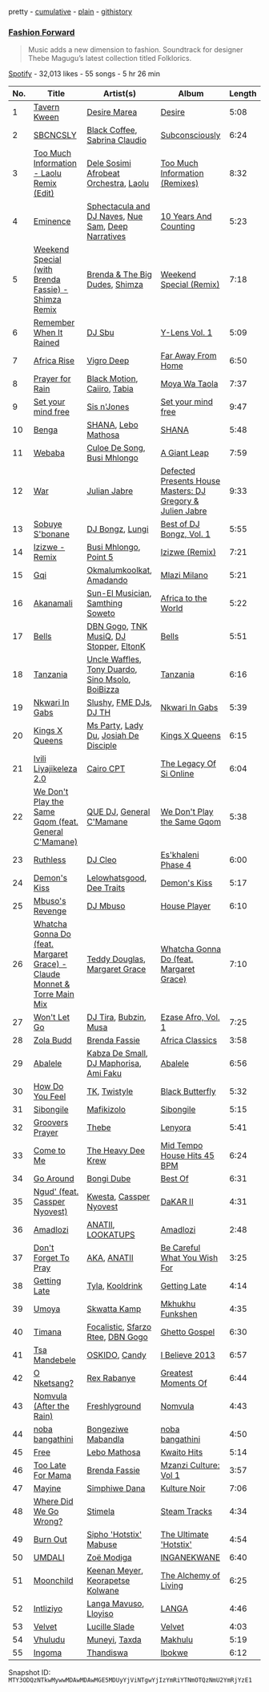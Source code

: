 pretty - [cumulative](/playlists/cumulative/37i9dQZF1DWWvGEj20FfCp.md) - [plain](/playlists/plain/37i9dQZF1DWWvGEj20FfCp) - [githistory](https://github.githistory.xyz/mackorone/spotify-playlist-archive/blob/main/playlists/plain/37i9dQZF1DWWvGEj20FfCp)

### [Fashion Forward](https://open.spotify.com/playlist/37i9dQZF1DWWvGEj20FfCp)

> Music adds a new dimension to fashion\. Soundtrack for designer Thebe Magugu’s latest collection titled Folklorics.

[Spotify](https://open.spotify.com/user/spotify) - 32,013 likes - 55 songs - 5 hr 26 min

| No. | Title | Artist(s) | Album | Length |
|---|---|---|---|---|
| 1 | [Tavern Kween](https://open.spotify.com/track/7h62eL1f1ujScn9lvQ0rH9) | [Desire Marea](https://open.spotify.com/artist/7xfBWpNiwO2yteiY68OB6C) | [Desire](https://open.spotify.com/album/025L0VtAaySW1AwMJOq4b2) | 5:08 |
| 2 | [SBCNCSLY](https://open.spotify.com/track/3Qsqq0NBv10dbyz9NR10ag) | [Black Coffee](https://open.spotify.com/artist/6wMr4zKPrrR0UVz08WtUWc), [Sabrina Claudio](https://open.spotify.com/artist/30DhU7BDmF4PH0JVhu8ZRg) | [Subconsciously](https://open.spotify.com/album/5zIPpR6ufwhSM0RV1wcrhw) | 6:24 |
| 3 | [Too Much Information \- Laolu Remix \(Edit\)](https://open.spotify.com/track/1mHdnrcPMlhwFqMrsS9Kbx) | [Dele Sosimi Afrobeat Orchestra](https://open.spotify.com/artist/6QqfKF0FAhEq6AIKLpDkSb), [Laolu](https://open.spotify.com/artist/53PSeUFq8tMZc0zdd1oUTG) | [Too Much Information \(Remixes\)](https://open.spotify.com/album/4VAJVub0Ft9gCJmODhwThV) | 8:32 |
| 4 | [Eminence](https://open.spotify.com/track/32wfVxSMjJaxduYzhwr49C) | [Sphectacula and DJ Naves](https://open.spotify.com/artist/7yHWqKzRw7VR7zU5e3nIZx), [Nue Sam](https://open.spotify.com/artist/4AVp2MSj1kOsgBDqTCCLra), [Deep Narratives](https://open.spotify.com/artist/0H929hRKMr7lbGcVOx4Q4c) | [10 Years And Counting](https://open.spotify.com/album/0DPl2ct3y1pdUemb4gIa9z) | 5:23 |
| 5 | [Weekend Special \(with Brenda Fassie\) \- Shimza Remix](https://open.spotify.com/track/2B9yUJoXsGuKE7em8gpem1) | [Brenda & The Big Dudes](https://open.spotify.com/artist/3PGhsvfwxsjXsQw2swnopZ), [Shimza](https://open.spotify.com/artist/0WHbjg8hVel1R9kq5794HX) | [Weekend Special \(Remix\)](https://open.spotify.com/album/2L56zpLA8sv3UCDDnKR3U5) | 7:18 |
| 6 | [Remember When It Rained](https://open.spotify.com/track/3ew5AMfjHy1b7knOFmmXtM) | [DJ Sbu](https://open.spotify.com/artist/0oQeiwynBX5yOvysGJBYSq) | [Y\-Lens Vol\. 1](https://open.spotify.com/album/14CkRt7lGVIkP9rtvDcnYK) | 5:09 |
| 7 | [Africa Rise](https://open.spotify.com/track/1EBKDi7F2eOXdnlemJteaY) | [Vigro Deep](https://open.spotify.com/artist/2mF7ygWz9oyJ3L6ZPWlZVH) | [Far Away From Home](https://open.spotify.com/album/1mhvj8JNl8A9L2C413NDna) | 6:50 |
| 8 | [Prayer for Rain](https://open.spotify.com/track/3fQaQ80aDL1pgtU99jZCS4) | [Black Motion](https://open.spotify.com/artist/4x6n41nYGT6O61pSfgW4z7), [Caiiro](https://open.spotify.com/artist/0fs9otT9TtwXUOcFXZomZY), [Tabia](https://open.spotify.com/artist/3fvAIzLvQim7Bas6O8FCK8) | [Moya Wa Taola](https://open.spotify.com/album/4OAWp8cNsUVwN6qQ7TJOl1) | 7:37 |
| 9 | [Set your mind free](https://open.spotify.com/track/1BVT2aKUrKkdOvH9QHzGtp) | [Sis n'Jones](https://open.spotify.com/artist/5qqYN17ygVzGcE0RuQcdGQ) | [Set your mind free](https://open.spotify.com/album/5njRRQYsNnlkRglgWNDb5s) | 9:47 |
| 10 | [Benga](https://open.spotify.com/track/1M3Uowxaph3SR60u8GejAn) | [SHANA](https://open.spotify.com/artist/6DbY4WZbX5HNke3cv2ozJf), [Lebo Mathosa](https://open.spotify.com/artist/1Ml1ICUucZgJMx8Y4t9aJo) | [SHANA](https://open.spotify.com/album/6IABQZM2IgLMRrDNFhSelH) | 5:48 |
| 11 | [Webaba](https://open.spotify.com/track/3s6zqHAMoDOhvKHFkhIGWv) | [Culoe De Song](https://open.spotify.com/artist/69vFBZxQu4TQ4ZDOI9L6KR), [Busi Mhlongo](https://open.spotify.com/artist/4QlgeNz8Uf8xF0f0LNjCbf) | [A Giant Leap](https://open.spotify.com/album/7tW1BJ8y68w0tgXLdCJwXa) | 7:59 |
| 12 | [War](https://open.spotify.com/track/6KS9CuaTgn6pivdfzIdsS4) | [Julian Jabre](https://open.spotify.com/artist/4BoHXKU721zl5a8SEvV4lr) | [Defected Presents House Masters: DJ Gregory & Julien Jabre](https://open.spotify.com/album/2gn3OHZyw0fShGuhs4cYcr) | 9:33 |
| 13 | [Sobuye S'bonane](https://open.spotify.com/track/6Cy8ntT6o6IIUcdEBiydUq) | [DJ Bongz](https://open.spotify.com/artist/7KtERSZgIOlhbYDop9Ra0F), [Lungi](https://open.spotify.com/artist/0bfDbd5ZdmAhX5sAtzUl3I) | [Best of DJ Bongz, Vol\. 1](https://open.spotify.com/album/0mcfKi5RkrrFXslOlS5N6R) | 5:55 |
| 14 | [Izizwe \- Remix](https://open.spotify.com/track/3Oc8kM431qcqOtdqfbHRdv) | [Busi Mhlongo](https://open.spotify.com/artist/4QlgeNz8Uf8xF0f0LNjCbf), [Point 5](https://open.spotify.com/artist/2fcYxRY7xdoe6hMfUWDc5c) | [Izizwe \(Remix\)](https://open.spotify.com/album/0dTJdIfURoh9P3bno7Oqb3) | 7:21 |
| 15 | [Gqi](https://open.spotify.com/track/4u3rf2rX7VzWLBb6BUQCay) | [Okmalumkoolkat](https://open.spotify.com/artist/0CaeXDVwH52TDLA0GLRo4f), [Amadando](https://open.spotify.com/artist/4Sgx7QGaewGTZHPNOi8VWJ) | [Mlazi Milano](https://open.spotify.com/album/4HWijt1wF54JNAkpoARBLU) | 5:21 |
| 16 | [Akanamali](https://open.spotify.com/track/0gKL5HGvDcDwSbfFO2Rmaw) | [Sun\-El Musician](https://open.spotify.com/artist/0W8WpLB5WoXLgiA193LXk6), [Samthing Soweto](https://open.spotify.com/artist/6HwxMgE895sejjGFin9Gvm) | [Africa to the World](https://open.spotify.com/album/2kwSoxZIESwNMdTQ5NwQ2d) | 5:22 |
| 17 | [Bells](https://open.spotify.com/track/7c5rKCDYYbyBsLlJ00NgCD) | [DBN Gogo](https://open.spotify.com/artist/3Oa0mJQWQrUOqJ8fcLuu7l), [TNK MusiQ](https://open.spotify.com/artist/2oA819q93vu53ZDkCJYdbN), [DJ Stopper](https://open.spotify.com/artist/36KSzfIAH1QPHtgxgCNAs8), [EltonK](https://open.spotify.com/artist/10pVHSoimTxm86twXjuEkG) | [Bells](https://open.spotify.com/album/5fb9nAydl4x1Orhsrd4622) | 5:51 |
| 18 | [Tanzania](https://open.spotify.com/track/5z6oqX6l6kTSPB9gSRnLzE) | [Uncle Waffles](https://open.spotify.com/artist/68McnNC9twEtiynOAJRRgZ), [Tony Duardo](https://open.spotify.com/artist/6qF0eiWwQF073J1MuVFs5z), [Sino Msolo](https://open.spotify.com/artist/5zvuXUYTvZczhbPG9HZRYI), [BoiBizza](https://open.spotify.com/artist/1eEtFWkyKW60yUyVwvAeuR) | [Tanzania](https://open.spotify.com/album/3line3IHxaBqcjloHs4ZKN) | 6:16 |
| 19 | [Nkwari In Gabs](https://open.spotify.com/track/1lTFliUGEVQoMHt4u7Dnoe) | [Slushy](https://open.spotify.com/artist/3fmfbwax8xsHstSaLg6CuR), [FME DJs](https://open.spotify.com/artist/7L20ld71ORVperxstbMrMc), [DJ TH](https://open.spotify.com/artist/3WJC1gva7crWkfNFWhr546) | [Nkwari In Gabs](https://open.spotify.com/album/7d5xd499FMhyxWhGjCKQ8Q) | 5:39 |
| 20 | [Kings X Queens](https://open.spotify.com/track/19nOecmM8J8I2K1EGoAdOm) | [Ms Party](https://open.spotify.com/artist/3Ji9JZbTXJBkSjc3Vms9OJ), [Lady Du](https://open.spotify.com/artist/1eQJUHJRurFXGd3j8i8W4x), [Josiah De Disciple](https://open.spotify.com/artist/0Es1TBdBiQPIdwQWLJelte) | [Kings X Queens](https://open.spotify.com/album/2oorUC3H7YUVEcrS7hIiKy) | 6:15 |
| 21 | [Ivili Liyajikeleza 2.0](https://open.spotify.com/track/4ECmUMEaE2fKLpRmtSRNKe) | [Cairo CPT](https://open.spotify.com/artist/5ZU2z8HnE8qlUdBpUoCkMr) | [The Legacy Of Si Online](https://open.spotify.com/album/0Z63RB2AVSojwmCz29x24d) | 6:04 |
| 22 | [We Don't Play the Same Gqom \(feat\. General C'Mamane\)](https://open.spotify.com/track/3LWjYkDV9pbsiqd6dqwzjt) | [QUE DJ](https://open.spotify.com/artist/6ZKszbUwWSNSc0VydBBAka), [General C'Mamane](https://open.spotify.com/artist/3EJuq3QjLiJfFc3SaTaN9g) | [We Don't Play the Same Gqom](https://open.spotify.com/album/1VHMaDdvCCPEGKwn390pz3) | 5:38 |
| 23 | [Ruthless](https://open.spotify.com/track/17A2APhjmx6LhrIlZ2akFX) | [DJ Cleo](https://open.spotify.com/artist/25DGxfawvVBrqZNBzWQj9y) | [Es'khaleni Phase 4](https://open.spotify.com/album/6OUEUzjRmkrMjbpq2TK4Hr) | 6:00 |
| 24 | [Demon's Kiss](https://open.spotify.com/track/110Tyh7NIgA2SSR2gqG5v5) | [Lelowhatsgood](https://open.spotify.com/artist/3G1GDW2fFw536QyuZODfch), [Dee Traits](https://open.spotify.com/artist/78WiGrXy247kAziQ7GATKv) | [Demon's Kiss](https://open.spotify.com/album/1zALwinBKIlQeJPbz39krA) | 5:17 |
| 25 | [Mbuso's Revenge](https://open.spotify.com/track/4ZZ3OWpdPxsX5aBlLPz6B2) | [DJ Mbuso](https://open.spotify.com/artist/6SYbxrGWWJybDiZx1aqOb3) | [House Player](https://open.spotify.com/album/2CbZUpkxIDvJMyPy2JDSr6) | 6:10 |
| 26 | [Whatcha Gonna Do \(feat\. Margaret Grace\) \- Claude Monnet & Torre Main Mix](https://open.spotify.com/track/2pniCMBiLEzkSGCqjZ7Keo) | [Teddy Douglas](https://open.spotify.com/artist/35UGEVPSCcrS0sdLjALMBj), [Margaret Grace](https://open.spotify.com/artist/4SDHIcfali559dalsWQCvY) | [Whatcha Gonna Do \(feat\. Margaret Grace\)](https://open.spotify.com/album/4i7QykFggrPbSwJk4jVhb7) | 7:10 |
| 27 | [Won't Let Go](https://open.spotify.com/track/26qAO4zfxZlLY5OnlgBbAA) | [DJ Tira](https://open.spotify.com/artist/4FC2wXrDWr5lLCZeAUgfVn), [Bubzin](https://open.spotify.com/artist/5FvjCa6QxgX9ABFB7zpgsy), [Musa](https://open.spotify.com/artist/0m7qCjrM89QKTGRxvf6xdB) | [Ezase Afro, Vol\. 1](https://open.spotify.com/album/6YGc62wkylTNCDMCFVkHbv) | 7:25 |
| 28 | [Zola Budd](https://open.spotify.com/track/0qwOrPWqch7GVwMIlzjsgN) | [Brenda Fassie](https://open.spotify.com/artist/07Pw9XQo0hIwtKRrBwo0Rl) | [Africa Classics](https://open.spotify.com/album/6yN2MuXTbbHU0Xh5mk5aWK) | 3:58 |
| 29 | [Abalele](https://open.spotify.com/track/2qxgejJTaZIHNSHDD22Uhl) | [Kabza De Small](https://open.spotify.com/artist/1bNjWBFWsAAzZSR59lRdpR), [DJ Maphorisa](https://open.spotify.com/artist/0mMqD2uqwvCjFvlzo6ayGi), [Ami Faku](https://open.spotify.com/artist/3flcjKgRCeBVZTR8n8iShE) | [Abalele](https://open.spotify.com/album/59lFnkd1eVH8wl0cAXAPoz) | 6:56 |
| 30 | [How Do You Feel](https://open.spotify.com/track/0soaSKPYTNELjNls5uITsQ) | [TK](https://open.spotify.com/artist/7GkLffiNibtscyTkTKltfn), [Twistyle](https://open.spotify.com/artist/0Fw2dHHE9LPJtxHNGNV3c9) | [Black Butterfly](https://open.spotify.com/album/1rYF1dXKuv9N82udulYXFd) | 5:32 |
| 31 | [Sibongile](https://open.spotify.com/track/6Km1obLAyapxOYbAqeRE0Q) | [Mafikizolo](https://open.spotify.com/artist/04Hrgux8cIaNJKUAX7WwJN) | [Sibongile](https://open.spotify.com/album/4RrSUmTqVB1mhabRH4KPGY) | 5:15 |
| 32 | [Groovers Prayer](https://open.spotify.com/track/7qkpkpKOCr6vIuJrLbtBzT) | [Thebe](https://open.spotify.com/artist/1aAwAVypEAUVCgMy67bprS) | [Lenyora](https://open.spotify.com/album/4O8DBlsMzrukb209docL0j) | 5:41 |
| 33 | [Come to Me](https://open.spotify.com/track/3ILEb1FBAV9LxRT4GpSlvA) | [The Heavy Dee Krew](https://open.spotify.com/artist/01iZF3zyizhadMmZoahuzn) | [Mid Tempo House Hits 45 BPM](https://open.spotify.com/album/6qkcbXHMuNhpk54yIvjNLn) | 6:24 |
| 34 | [Go Around](https://open.spotify.com/track/24urHFyxBuBHr0wmvFm9xE) | [Bongi Dube](https://open.spotify.com/artist/1cmefoTFnSOjtIB3GZWQdW) | [Best Of](https://open.spotify.com/album/64PO2sraPwJCG40ghhFr30) | 6:31 |
| 35 | [Ngud' \(feat\. Cassper Nyovest\)](https://open.spotify.com/track/0i2EASYXRiIMjKmExaOk6v) | [Kwesta](https://open.spotify.com/artist/3Px6IenueysHsgCQf9xFVr), [Cassper Nyovest](https://open.spotify.com/artist/18CJ8k3h2Rggioow01dlwP) | [DaKAR II](https://open.spotify.com/album/0dVMCPy4qwJoVxHP3qVgHC) | 4:31 |
| 36 | [Amadlozi](https://open.spotify.com/track/4pHdZenBKRDOpredaVILeG) | [ANATII](https://open.spotify.com/artist/6dX1EJC9XFlM8Ql1wGHC55), [LOOKATUPS](https://open.spotify.com/artist/3Juf3knCVNci9CIpYraBER) | [Amadlozi](https://open.spotify.com/album/1wHEl0itEyhRHNDdIh0UCN) | 2:48 |
| 37 | [Don't Forget To Pray](https://open.spotify.com/track/6MQxRvB9paEB9iBAPhnshO) | [AKA](https://open.spotify.com/artist/1QIghPIrXQQ22G1yNtAKFX), [ANATII](https://open.spotify.com/artist/6dX1EJC9XFlM8Ql1wGHC55) | [Be Careful What You Wish For](https://open.spotify.com/album/3vEQ6xB8lxnWL9iaSRjHIn) | 3:25 |
| 38 | [Getting Late](https://open.spotify.com/track/79RAX0NTNBnzuLieO4zYcr) | [Tyla](https://open.spotify.com/artist/3SozjO3Lat463tQICI9LcE), [Kooldrink](https://open.spotify.com/artist/1XQiB7Gp309l4aHhzgGIlY) | [Getting Late](https://open.spotify.com/album/2N8jO8NkQ0pUyA0MFqRZM6) | 4:14 |
| 39 | [Umoya](https://open.spotify.com/track/6bCvf4kAFEUUCKheEZfDVF) | [Skwatta Kamp](https://open.spotify.com/artist/5Y0pKQ51nrT0IBnd6zDRqk) | [Mkhukhu Funkshen](https://open.spotify.com/album/4nb42BsvE1J91pzixpk10T) | 4:35 |
| 40 | [Timana](https://open.spotify.com/track/0xRvsC9OHb1RgzOYcgu6dD) | [Focalistic](https://open.spotify.com/artist/2GJMSZ7M3D0KyyKRhYgWju), [Sfarzo Rtee](https://open.spotify.com/artist/2kzWkuJM5Na5hINP7akcJj), [DBN Gogo](https://open.spotify.com/artist/3Oa0mJQWQrUOqJ8fcLuu7l) | [Ghetto Gospel](https://open.spotify.com/album/195GWiPzBeREYEZv0sNnRN) | 6:30 |
| 41 | [Tsa Mandebele](https://open.spotify.com/track/3JtOJiuyAXRolvCtLy9YTA) | [OSKIDO](https://open.spotify.com/artist/6PL23hz7B60eFrQ9pxVO9R), [Candy](https://open.spotify.com/artist/4F1OlX4Hsm2bxTepT53MX3) | [I Believe 2013](https://open.spotify.com/album/06NErc3UFxuJwhuajmlF5q) | 6:57 |
| 42 | [O Nketsang?](https://open.spotify.com/track/3OjDd5JzGhYcxu0aORQKxk) | [Rex Rabanye](https://open.spotify.com/artist/59gjiT7gAiwtlNIR3KbgZD) | [Greatest Moments Of](https://open.spotify.com/album/1QQCKEDkhxEPsr4e0z65YO) | 6:44 |
| 43 | [Nomvula \(After the Rain\)](https://open.spotify.com/track/6S1cd5F5cpflZq6bAXQmg1) | [Freshlyground](https://open.spotify.com/artist/7AcV1lk8Zrgo1691PDWEle) | [Nomvula](https://open.spotify.com/album/2kKXMbWFVcqYms0Y5WsjFx) | 4:43 |
| 44 | [noba bangathini](https://open.spotify.com/track/4qfoM0662Amfu0vUBhxzQP) | [Bongeziwe Mabandla](https://open.spotify.com/artist/5upKpIk1pv0hh0u2gwblwy) | [noba bangathini](https://open.spotify.com/album/6bAahiYLIo1WGuiSip2EU0) | 4:50 |
| 45 | [Free](https://open.spotify.com/track/6bP5LhsqD7tkp71PdfZgEf) | [Lebo Mathosa](https://open.spotify.com/artist/1Ml1ICUucZgJMx8Y4t9aJo) | [Kwaito Hits](https://open.spotify.com/album/6i92vQUKsXmaTbcU39bd9R) | 5:14 |
| 46 | [Too Late For Mama](https://open.spotify.com/track/2eBXsyTTPgn7oeEbsoEuCU) | [Brenda Fassie](https://open.spotify.com/artist/07Pw9XQo0hIwtKRrBwo0Rl) | [Mzanzi Culture: Vol 1](https://open.spotify.com/album/1Yp7h6CbDa6oDlm8wEkJgA) | 3:57 |
| 47 | [Mayine](https://open.spotify.com/track/7fFCetN4cwF4gWKIqfOFNZ) | [Simphiwe Dana](https://open.spotify.com/artist/5l39d1wBRlqBC1qhXmYCuu) | [Kulture Noir](https://open.spotify.com/album/5NWVDJtZsH6eHwaBfcwC5z) | 7:06 |
| 48 | [Where Did We Go Wrong?](https://open.spotify.com/track/4Ef3aVvzKnHfuyO6QOAN0n) | [Stimela](https://open.spotify.com/artist/1yMAtMXGMzshFmyog2PY6W) | [Steam Tracks](https://open.spotify.com/album/7JNnYvcQoRTy5402zurZCe) | 4:34 |
| 49 | [Burn Out](https://open.spotify.com/track/0wqorlaFfScZh2Iqf9BvWD) | [Sipho 'Hotstix' Mabuse](https://open.spotify.com/artist/7MUhpMHsLOpEj7figPjCBx) | [The Ultimate 'Hotstix'](https://open.spotify.com/album/3UjSkBMpuXbgOMe9l54ZAw) | 4:54 |
| 50 | [UMDALI](https://open.spotify.com/track/6Ez01NIwZoUm85QtgPK6J0) | [Zoë Modiga](https://open.spotify.com/artist/6vfxDPW9Lc9tAMVy0oeqiB) | [INGANEKWANE](https://open.spotify.com/album/2MfkJ9pIDlnoqF8nDZKoYJ) | 6:40 |
| 51 | [Moonchild](https://open.spotify.com/track/0ojXISI92vC2YHvoN7HvAA) | [Keenan Meyer](https://open.spotify.com/artist/0JZcAWFy9viaXUHqu08nFG), [Keorapetse Kolwane](https://open.spotify.com/artist/77IAL4XEvGuzyXS9aT6SkF) | [The Alchemy of Living](https://open.spotify.com/album/6rC96afb0mApTsgQeA7GZb) | 6:25 |
| 52 | [Intliziyo](https://open.spotify.com/track/0CZjloNcJAOdtB6tsTGUi6) | [Langa Mavuso](https://open.spotify.com/artist/55FBDBLWXQ2sokFravrxop), [Lloyiso](https://open.spotify.com/artist/3CrKgAMSBXsnTugbUqpu6g) | [LANGA](https://open.spotify.com/album/1VRWnJydavNDdU2rKxtjeo) | 4:46 |
| 53 | [Velvet](https://open.spotify.com/track/4CmwOup9NhCmQQI3dCFf0o) | [Lucille Slade](https://open.spotify.com/artist/3Y0PBoYsqmB3fkdbu2WfoT) | [Velvet](https://open.spotify.com/album/4KkgREJmSiRCRuKQa7BI47) | 4:03 |
| 54 | [Vhuludu](https://open.spotify.com/track/1MjOrrnPi3vEfxvF911ZIb) | [Muneyi](https://open.spotify.com/artist/6JzpDqY5CZkjLU40GmmTkM), [Taxda](https://open.spotify.com/artist/7umJtHkUAe4CuLig6vwzq9) | [Makhulu](https://open.spotify.com/album/43PJosTFCL2q2l7N7ohrvc) | 5:19 |
| 55 | [Ingoma](https://open.spotify.com/track/1L8hlyQDH09vqHzuCwZDA2) | [Thandiswa](https://open.spotify.com/artist/6Y5DNQAHBjLtlb7xPOmk3N) | [Ibokwe](https://open.spotify.com/album/4iCpOjGwWQzIbHPlna6QyM) | 6:12 |

Snapshot ID: `MTY3ODQzNTkwMywwMDAwMDAwMGE5MDUyYjViNTgwYjIzYmRiYTNmOTQzNmU2YmRjYzE1`
